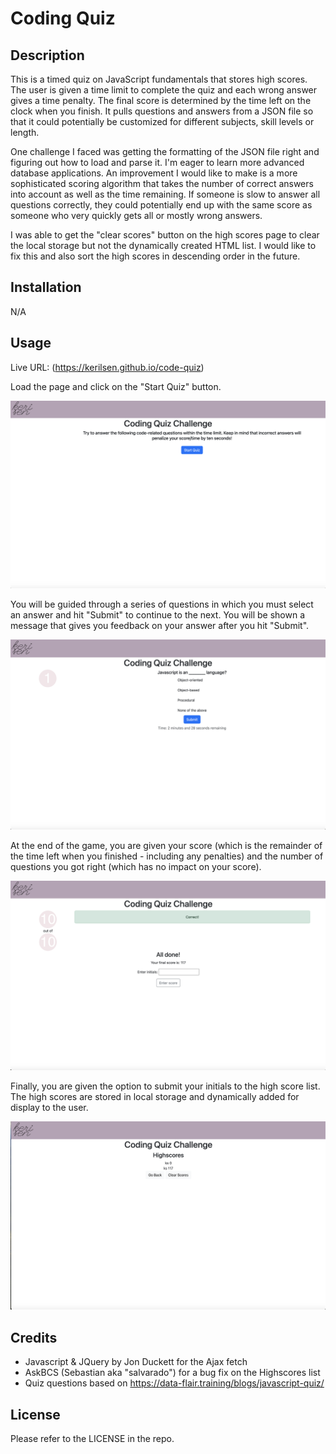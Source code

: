 # Coding Quiz

## Description

This is a timed quiz on JavaScript fundamentals that stores high scores. The user is given a time limit to complete the quiz and each wrong answer gives a time penalty. The final score is determined by the time left on the clock when you finish. It pulls questions and answers from a JSON file so that it could potentially be customized for different subjects, skill levels or length. 

One challenge I faced was getting the formatting of the JSON file right and figuring out how to load and parse it. I'm eager to learn more advanced database applications. An improvement I would like to make is a more sophisticated scoring algorithm that takes the number of correct answers into account as well as the time remaining. If someone is slow to answer all questions correctly, they could potentially end up with the same score as someone who very quickly gets all or mostly wrong answers.

I was able to get the "clear scores" button on the high scores page to clear the local storage but not the dynamically created HTML list. I would like to fix this and also sort the high scores in descending order in the future.

## Installation

N/A

## Usage

Live URL: (https://kerilsen.github.io/code-quiz)

Load the page and click on the "Start Quiz" button.

![Screenshot of landing page](assets/images/screenshot_landing-page.png)

 You will be guided through a series of questions in which you must select an answer and hit "Submit" to continue to the next. You will be shown a message that gives you feedback on your answer after you hit 
"Submit". 

![Screenshot of quiz question](assets/images/screenshot_quiz-question.png)

At the end of the game, you are given your score (which is the remainder of the time left when you finished - including any penalties) and the number of questions you got right (which has no impact on your score).

![Screenshot of results page](assets/images/screenshot_results.png)

Finally, you are given the option to submit your initials to the high score list. The high scores are stored in local storage and dynamically added for display to the user.

![Screenshot of highscores list](assets/images/Screenshot_highscores-list.png)


## Credits

* Javascript & JQuery by Jon Duckett for the Ajax fetch
* AskBCS (Sebastian aka "salvarado") for a bug fix on the Highscores list
* Quiz questions based on https://data-flair.training/blogs/javascript-quiz/

## License

Please refer to the LICENSE in the repo.
